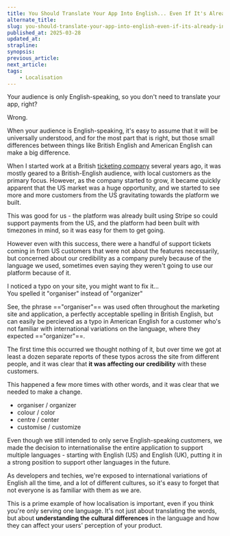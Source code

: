 ```yaml
---
title: You Should Translate Your App Into English... Even If It's Already In English
alternate_title:
slug: you-should-translate-your-app-into-english-even-if-its-already-in-english
published_at: 2025-03-28
updated_at:
strapline:
synopsis:
previous_article:
next_article:
tags:
    - Localisation
---
```


Your audience is only English-speaking, so you don't need to translate your app, right?

Wrong.

When your audience is English-speaking, it's easy to assume that it will be universally understood, and for the most part that is right, but those small differences between things like British English and American English can make a big difference.

When I started work at a British [ticketing company](https://helmtickets.com/) several years ago, it was mostly geared to a British-English audience, with local customers as the primary focus. However, as the company started to grow, it became quickly apparent that the US market was a huge opportunity, and we started to see more and more customers from the US gravitating towards the platform we built.

This was good for us - the platform was already built using Stripe so could support payments from the US, and the platform had been built with timezones in mind, so it was easy for them to get going.

However even with this success, there were a handful of support tickets coming in from US customers that were not about the features necessarily, but concerned about our credibility as a company purely because of the language we used, sometimes even saying they weren't going to use our platform because of it.

<x-quote>
I noticed a typo on your site, you might want to fix it...
<br />
You spelled it "organiser" instead of "organizer"
</x-quote>

See, the phrase =="organiser"== was used often throughout the marketing site and application, a perfectly acceptable spelling in British English, but can easily be percieved as a typo in American English for a customer who's not familiar with international variations on the language, where they expected =="organizer"==.

The first time this occurred we thought nothing of it, but over time we got at least a dozen separate reports of these typos across the site from different people, and it was clear that **it was affecting our credibility** with these customers.

This happened a few more times with other words, and it was clear that we needed to make a change.

- organiser / organizer
- colour / color
- centre / center
- customise / customize

Even though we still intended to only serve English-speaking customers, we made the decision to internationalise the entire application to support multiple languages - starting with English (US) and English (UK), putting it in a strong position to support other languages in the future.

As developers and techies, we're exposed to international variations of English all the time, and a lot of different cultures, so it's easy to forget that not everyone is as familiar with them as we are.

This is a prime example of how localisation is important, even if you think you're only serving one language. It's not just about translating the words, but about **understanding the cultural differences** in the language and how they can affect your users' perception of your product.
